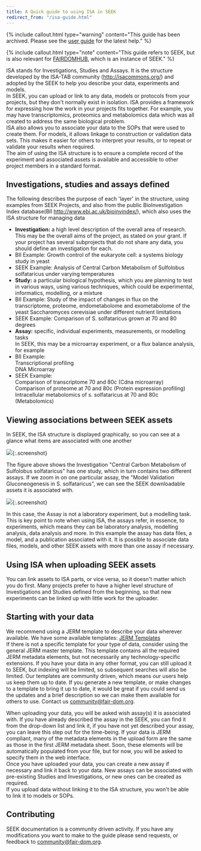 ```yaml
---
title: A Quick guide to using ISA in SEEK
redirect_from: "/isa-guide.html"
---
```


{% include callout.html type="warning" content="This guide has been archived. Please see the [user guide](/help/user-guide) for the latest help." %}

{% include callout.html type="note" content="This guide refers to SEEK, but is also relevant for [FAIRDOMHUB](https://www.fairdomhub.org/), which is an instance of SEEK." %}

ISA stands for Investigations, Studies and Assays. It is the structure developed by the ISA-TAB community (http://isacommons.org/) and adopted by the SEEK to help you describe your data, experiments and models.  
In SEEK, you can upload or link to any data, models or protocols from your projects, but they don't normally exist in isolation. ISA provides a framework for expressing how the work in your projects fits together. For example, you may have transcriptomics, proteomics and metabolomics data which was all created to address the same biological problem.   
ISA also allows you to associate your data to the SOPs that were used to create them. For models, it allows linkage to construction or validation data sets. This makes it easier for others to interpret your results, or to repeat or validate your results when required.   
The aim of using the ISA structure is to ensure a complete record of the experiment and associated assets is available and accessible to other project members in a standard format.

## Investigations, studies and assays defined

The following describes the purpose of each 'layer' in the structure, using examples from SEEK Projects, and also from the public BioInvestigation Index database(BII http://www.ebi.ac.uk/bioinvindex/), which also uses the ISA structure for managing data

* **Investigation:** a high level description of the overall area of research. This may be the overall aims of the project, as stated on your grant. If your project has several subprojects that do not share any data, you should define an investigation for each.
* BII Example: Growth control of the eukaryote cell: a systems biology study in yeast
* SEEK Example: Analysis of Central Carbon Metabolism of Sulfolobus solfataricus under varying temperatures
* **Study:** a particular biological hypothesis, which you are planning to test in various ways, using various techniques, which could be experimental, informatics, modelling, or a mixture
* BII Example: Study of the impact of changes in flux on the transcriptome, proteome, endometabolome and exometabolome of the yeast Saccharomyces cerevisiae under different nutrient limitations
* SEEK Example: Comparison of S. solfataricus grown at 70 and 80 degrees
* **Assay:** specific, individual experiments, measurements, or modelling tasks  
In SEEK, this may be a microarray experiment, or a flux balance analysis, for example
* BII Example:   
Transcriptional profiling  
DNA Microarray
* SEEK Example:   
Comparison of transcriptome 70 and 80c (Cdna microarray)  
Comparison of proteome at 70 and 80c (Protein expression profiling)  
Intracellular metabolomics of s. solfataricus at 70 and 80c (Metabolomics)

## Viewing associations between SEEK assets

In SEEK, the ISA structure is displayed graphically, so you can see at a glance what items are associated with one another

![](/images/ISAUpperLevel.png){:.screenshot}

The figure above shows the Investigation &quot;Central Carbon Metabolism of Sulfolobus solfataricus&quot;  has one study, which in turn contains two different assays. If we zoom in on one particular assay, the &quot;Model Validation Gluconeogenesis in S. solfataricus&quot;, we can see the SEEK downloadable assets it is associated with.

![](/images/ISADataModel.png){:.screenshot}

In this case, the Assay is not a laboratory experiment, but a modelling task. This is key point to note when using ISA, the assays refer, in essence, to experiments, which means they can be laboratory analysis, modelling analysis, data analysis and more. In this example the assay has data files, a model, and a publication associated with it.
It is possible to associate data files, models, and other SEEK assets with more than one assay if necessary.

## Using ISA when uploading SEEK assets

You can link assets to ISA parts, or vice versa, so it doesn't matter which you do first. Many projects prefer to have a higher level structure of Investigations and Studies defined from the beginning, so that new experiments can be linked up with little work for the uploader.

## Starting with your data

We recommend using a JERM template to describe your data wherever available. We have some available templates: [JERM Templates](templates.html)  
If there is not a specific template for your type of data, consider using the general JERM master template. This template contains all the required JERM metadata elements, but not necessarily any technology-specific extensions.  If you have your data in any other format, you can still upload it to SEEK, but indexing will be limited, so subsequent searches will also be limited. Our templates are community driven, which means our users help us keep them up to date. If you generate a new template, or make changes to a template to bring it up to date, it would be great if you could send us the updates and a brief description so we can make them available for others to use. Contact us <community@fair-dom.org>.

When uploading your data, you will be asked wish assay(s) it is associated with. If you have already described the assay in the SEEK, you can find it from the drop-down list and link it, if you have not yet described your assay, you can leave this step out for the time-being. If your data is JERM compliant, many of the metadata elements in the upload form are the same as those in the first JERM metadata sheet. Soon, these elements will be automatically populated from your file, but for now, you will be asked to specify them in the web interface.  
Once you have uploaded your data, you can create a new assay if necessary and link it back to your data. New assays can be associated with pre-existing Studies and Investigations, or new ones can be created as required.   
If you upload data without linking it to the ISA structure, you won't be able to link it to models or SOPs.

## Contributing 
SEEK documentation is a community driven activity. If you have any modifications you want to make to the guide please send requests, or feedback to <community@fair-dom.org>.
  